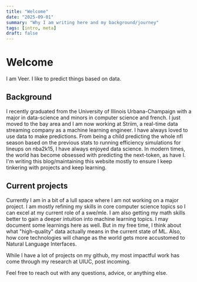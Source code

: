 ```yaml
---
title: "Welcome"
date: "2025-09-01"
summary: "Why I am writing here and my background/journey"
tags: [intro, meta]
draft: false
---
```


# Welcome

I am Veer. I like to predict things based on data. 

## Background
I recently graduated from the University of Illinois Urbana-Champaign with a major in data-science and minors in computer science and french. I just moved to the bay area and I am now working at Striim, a real-time data streaming company as a machine learning engineer. I have always loved to use data to make predictions. From being a child predicting the whole nfl season based on the previous stats to running efficiency simulations for lineups on nba2k15, I have always enjoyed data science. In modern times, the world has become obsessed with predicting the next-token, as have I. I'm writing this blog/maintaining this website mostly to ensure I keep tinkering with projects and keep learning.

## Current projects
Currently I am in a bit of a lull space where I am not working on a major project. I am mostly refining my skills in core computer science topics so I can excel at my current role of a swe/mle. I am also getting my math skills better to gain a deeper intuition into machine learning topics. I may document some learnings here as well. But in my free time, I think about what "high-quality" data actually means in the current state of ML. Also, how core technologies will change as the world gets more accustomed to Natural Language Interfaces. 

While I have a lot of projects on my github, my most impactful work has come through my research at UIUC, post incoming. 

Feel free to reach out with any questions, advice, or anything else. 